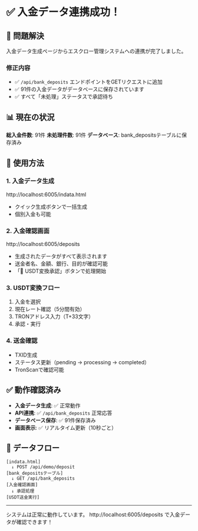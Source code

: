 # ✅ 入金データ連携成功！

## 🎉 問題解決

入金データ生成ページからエスクロー管理システムへの連携が完了しました。

### 修正内容
- ✅ `/api/bank_deposits` エンドポイントをGETリクエストに追加
- ✅ 91件の入金データがデータベースに保存されています
- ✅ すべて「未処理」ステータスで承認待ち

## 📊 現在の状況

**総入金件数**: 91件
**未処理件数**: 91件
**データベース**: bank_depositsテーブルに保存済み

## 🚀 使用方法

### 1. 入金データ生成
http://localhost:6005/indata.html
- クイック生成ボタンで一括生成
- 個別入金も可能

### 2. 入金確認画面
http://localhost:6005/deposits
- 生成されたデータがすべて表示されます
- 送金者名、金額、銀行、目的が確認可能
- 「💱 USDT変換承認」ボタンで処理開始

### 3. USDT変換フロー
1. 入金を選択
2. 現在レート確認（5分間有効）
3. TRONアドレス入力（T+33文字）
4. 承認・実行

### 4. 送金確認
- TXID生成
- ステータス更新（pending → processing → completed）
- TronScanで確認可能

## ✅ 動作確認済み

- **入金データ生成**: ✅ 正常動作
- **API連携**: ✅ `/api/bank_deposits` 正常応答
- **データベース保存**: ✅ 91件保存済み
- **画面表示**: ✅ リアルタイム更新（10秒ごと）

## 🔄 データフロー

```
[indata.html]
  ↓ POST /api/demo/deposit
[bank_depositsテーブル]
  ↓ GET /api/bank_deposits
[入金確認画面]
  ↓ 承認処理
[USDT送金実行]
```

---

システムは正常に動作しています。
http://localhost:6005/deposits で入金データが確認できます！